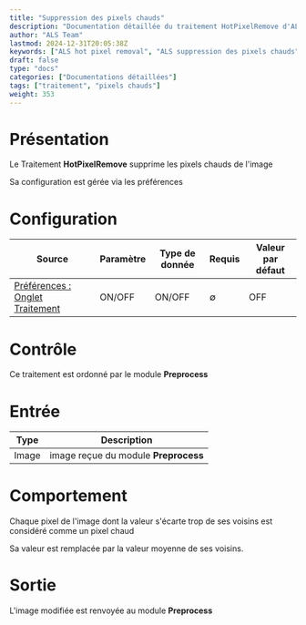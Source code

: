 ```yaml
---
title: "Suppression des pixels chauds"
description: "Documentation détaillée du traitement HotPixelRemove d'ALS"
author: "ALS Team"
lastmod: 2024-12-31T20:05:38Z
keywords: ["ALS hot pixel removal", "ALS suppression des pixels chauds"]
draft: false
type: "docs"
categories: ["Documentations détaillées"] 
tags: ["traitement", "pixels chauds"]
weight: 353
---
```


# Présentation

Le Traitement **HotPixelRemove** supprime les pixels chauds de l'image

Sa configuration est gérée via les préférences

# Configuration

| Source                                                                         | Paramètre | Type de donnée | Requis | Valeur par défaut |
|--------------------------------------------------------------------------------|-----------|----------------|----| --------------- |
| [Préférences : Onglet Traitement](../../../userguide/preferences/processing/#hot-remove) | ON/OFF    | ON/OFF         |  ∅  | OFF             |

# Contrôle

Ce traitement est ordonné par le module **Preprocess**

# Entrée

| Type  | Description                                  |
|-------|----------------------------------------------|
| Image | image reçue du module **Preprocess** |


# Comportement

Chaque pixel de l'image dont la valeur s'écarte trop de ses voisins est considéré comme un pixel chaud 

Sa valeur est remplacée par la valeur moyenne de ses voisins.

# Sortie

L'image modifiée est renvoyée au module **Preprocess**
